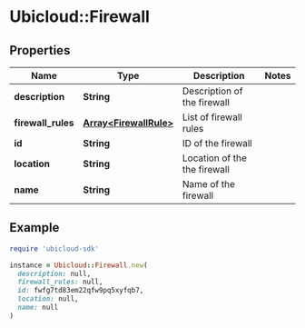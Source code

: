 # Ubicloud::Firewall

## Properties

| Name | Type | Description | Notes |
| ---- | ---- | ----------- | ----- |
| **description** | **String** | Description of the firewall |  |
| **firewall_rules** | [**Array&lt;FirewallRule&gt;**](FirewallRule.md) | List of firewall rules |  |
| **id** | **String** | ID of the firewall |  |
| **location** | **String** | Location of the the firewall |  |
| **name** | **String** | Name of the firewall |  |

## Example

```ruby
require 'ubicloud-sdk'

instance = Ubicloud::Firewall.new(
  description: null,
  firewall_rules: null,
  id: fwfg7td83em22qfw9pq5xyfqb7,
  location: null,
  name: null
)
```

